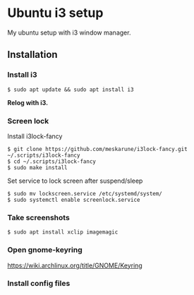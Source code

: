 # Ubuntu i3 setup
My ubuntu setup with i3 window manager.

## Installation

### Install i3 

```
$ sudo apt update && sudo apt install i3
```

**Relog with i3.**

### Screen lock

Install i3lock-fancy

```
$ git clone https://github.com/meskarune/i3lock-fancy.git ~/.scripts/i3lock-fancy
$ cd ~/.scripts/i3lock-fancy
$ sudo make install
```
Set service to lock screen after suspend/sleep

```
$ sudo mv lockscreen.service /etc/systemd/system/
$ sudo systemctl enable screenlock.service 
```

### Take screenshots

```
$ sudo apt install xclip imagemagic
```

### Open gnome-keyring

https://wiki.archlinux.org/title/GNOME/Keyring

### Install config files
